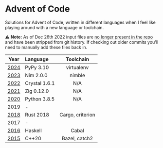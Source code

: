 # Advent of Code #

Solutions for Advent of Code, written in different languages when I feel like playing around with a new language or toolchain.

:warning: **Note:** As of Dec 26th 2022 input files are [no longer present in the repo](https://old.reddit.com/r/adventofcode/wiki/faqs/copyright/inputs) and have been stripped from git history. If checking out older commits you'll need to manually add these files back in.

| Year                    | Language       | Toolchain        |
| :---------------------: | :------------- | :--------------: |
| [2024](./2024-pypy)     | PyPy 3.10      | virtualenv       |
| [2023](./2023-nim)      | Nim 2.0.0      | nimble           |
| [2022](./2022-crystal)  | Crystal 1.6.1  | N/A              |
| [2021](./2021-zig)      | Zig 0.12.0     | N/A              |
| [2020](./2020-python)   | Python 3.8.5   | N/A              |
| 2019                    | -              |                  |
| [2018](./2018-rust)     | Rust 2018      | Cargo, criterion |
| 2017                    | -              |                  |
| [2016](./2016-haskell)  | Haskell        | Cabal            |
| [2015](./2015-cpp)      | C++20          | Bazel, catch2    |
